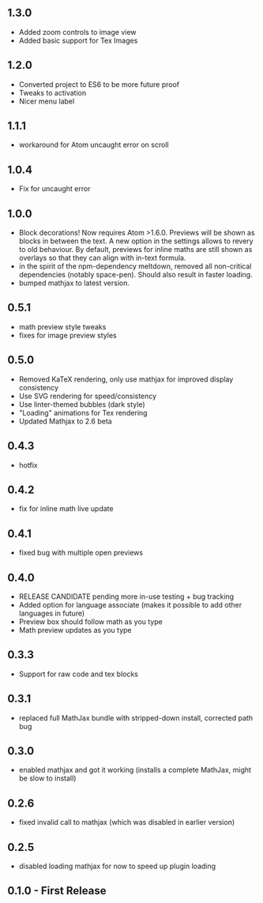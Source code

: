 ## 1.3.0
- Added zoom controls to image view
- Added basic support for Tex Images


## 1.2.0
- Converted project to ES6 to be more future proof
- Tweaks to activation
- Nicer menu label


## 1.1.1
- workaround for Atom uncaught error on scroll

## 1.0.4
- Fix for uncaught error

## 1.0.0
- Block decorations! Now requires Atom >1.6.0. Previews will be shown as blocks in between the text. A new option in the settings allows to revery to old behaviour. By default, previews for inline maths are still shown as overlays so that they can align with in-text formula.
- in the spirit of the npm-dependency meltdown, removed all non-critical dependencies (notably space-pen). Should also result in faster loading.
- bumped mathjax to latest version.

## 0.5.1
- math preview style tweaks
- fixes for image preview styles

## 0.5.0
- Removed KaTeX rendering, only use mathjax for improved display consistency
- Use SVG rendering for speed/consistency
- Use linter-themed bubbles (dark style)
- "Loading" animations for Tex rendering
- Updated Mathjax to 2.6 beta

## 0.4.3
- hotfix

## 0.4.2
- fix for inline math live update

## 0.4.1
- fixed bug with multiple open previews

## 0.4.0
- RELEASE CANDIDATE pending more in-use testing + bug tracking
- Added option for language associate (makes it possible to add other languages in future)
- Preview box should follow math as you type
- Math preview updates as you type

## 0.3.3
- Support for raw code and tex blocks

## 0.3.1
- replaced full MathJax bundle with stripped-down install, corrected path bug

## 0.3.0
- enabled mathjax and got it working (installs a complete MathJax, might be slow to install)


## 0.2.6
- fixed invalid call to mathjax (which was disabled in earlier version)

## 0.2.5
- disabled loading mathjax for now to speed up plugin loading

## 0.1.0 - First Release
